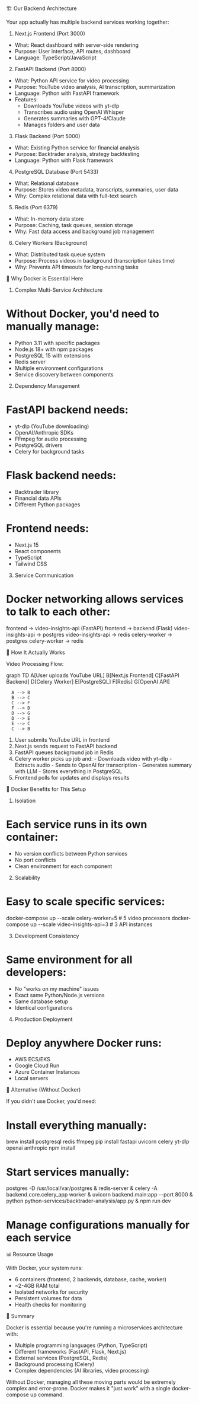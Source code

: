🏗️ Our Backend Architecture

  Your app actually has multiple backend services working together:

  1. Next.js Frontend (Port 3000)

  - What: React dashboard with server-side rendering
  - Purpose: User interface, API routes, dashboard
  - Language: TypeScript/JavaScript

  2. FastAPI Backend (Port 8000)

  - What: Python API service for video processing
  - Purpose: YouTube video analysis, AI transcription, summarization
  - Language: Python with FastAPI framework
  - Features:
    - Downloads YouTube videos with yt-dlp
    - Transcribes audio using OpenAI Whisper
    - Generates summaries with GPT-4/Claude
    - Manages folders and user data

  3. Flask Backend (Port 5000)

  - What: Existing Python service for financial analysis
  - Purpose: Backtrader analysis, strategy backtesting
  - Language: Python with Flask framework

  4. PostgreSQL Database (Port 5433)

  - What: Relational database
  - Purpose: Stores video metadata, transcripts, summaries, user data
  - Why: Complex relational data with full-text search

  5. Redis (Port 6379)

  - What: In-memory data store
  - Purpose: Caching, task queues, session storage
  - Why: Fast data access and background job management

  6. Celery Workers (Background)

  - What: Distributed task queue system
  - Purpose: Process videos in background (transcription takes time)
  - Why: Prevents API timeouts for long-running tasks

  🐳 Why Docker is Essential Here

  1. Complex Multi-Service Architecture

  # Without Docker, you'd need to manually manage:
  - Python 3.11 with specific packages
  - Node.js 18+ with npm packages
  - PostgreSQL 15 with extensions
  - Redis server
  - Multiple environment configurations
  - Service discovery between components

  2. Dependency Management

  # FastAPI backend needs:
  - yt-dlp (YouTube downloading)
  - OpenAI/Anthropic SDKs
  - FFmpeg for audio processing
  - PostgreSQL drivers
  - Celery for background tasks

  # Flask backend needs:
  - Backtrader library
  - Financial data APIs
  - Different Python packages

  # Frontend needs:
  - Next.js 15
  - React components
  - TypeScript
  - Tailwind CSS

  3. Service Communication

  # Docker networking allows services to talk to each other:
  frontend → video-insights-api (FastAPI)
  frontend → backend (Flask)
  video-insights-api → postgres
  video-insights-api → redis
  celery-worker → postgres
  celery-worker → redis

  🔄 How It Actually Works

  Video Processing Flow:

  graph TD
      A[User uploads YouTube URL]
      B[Next.js Frontend]
      C[FastAPI Backend]
      D[Celery Worker]
      E[PostgreSQL]
      F[Redis]
      G[OpenAI API]

      A --> B
      B --> C
      C --> F
      F --> D
      D --> G
      D --> E
      E --> C
      C --> B

  1. User submits YouTube URL in frontend
  2. Next.js sends request to FastAPI backend
  3. FastAPI queues background job in Redis
  4. Celery worker picks up job and:
    - Downloads video with yt-dlp
    - Extracts audio
    - Sends to OpenAI for transcription
    - Generates summary with LLM
    - Stores everything in PostgreSQL
  5. Frontend polls for updates and displays results

  🎯 Docker Benefits for This Setup

  1. Isolation

  # Each service runs in its own container:
  - No version conflicts between Python services
  - No port conflicts
  - Clean environment for each component

  2. Scalability

  # Easy to scale specific services:
  docker-compose up --scale celery-worker=5  # 5 video processors
  docker-compose up --scale video-insights-api=3  # 3 API instances

  3. Development Consistency

  # Same environment for all developers:
  - No "works on my machine" issues
  - Exact same Python/Node.js versions
  - Same database setup
  - Identical configurations

  4. Production Deployment

  # Deploy anywhere Docker runs:
  - AWS ECS/EKS
  - Google Cloud Run
  - Azure Container Instances
  - Local servers

  🔧 Alternative (Without Docker)

  If you didn't use Docker, you'd need:

  # Install everything manually:
  brew install postgresql redis ffmpeg
  pip install fastapi uvicorn celery yt-dlp openai anthropic
  npm install

  # Start services manually:
  postgres -D /usr/local/var/postgres &
  redis-server &
  celery -A backend.core.celery_app worker &
  uvicorn backend.main:app --port 8000 &
  python python-services/backtrader-analysis/app.py &
  npm run dev

  # Manage configurations manually for each service

  📊 Resource Usage

  With Docker, your system runs:
  - 6 containers (frontend, 2 backends, database, cache, worker)
  - ~2-4GB RAM total
  - Isolated networks for security
  - Persistent volumes for data
  - Health checks for monitoring

  🎯 Summary

  Docker is essential because you're running a microservices architecture with:
  - Multiple programming languages (Python, TypeScript)
  - Different frameworks (FastAPI, Flask, Next.js)
  - External services (PostgreSQL, Redis)
  - Background processing (Celery)
  - Complex dependencies (AI libraries, video processing)

  Without Docker, managing all these moving parts would be extremely complex and error-prone. Docker makes it "just work" with a single docker-compose up command.

